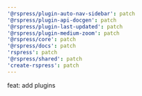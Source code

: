 ```yaml
---
'@rspress/plugin-auto-nav-sidebar': patch
'@rspress/plugin-api-docgen': patch
'@rspress/plugin-last-updated': patch
'@rspress/plugin-medium-zoom': patch
'@rspress/core': patch
'@rspress/docs': patch
'rspress': patch
'@rspress/shared': patch
'create-rspress': patch
---
```


feat: add plugins
